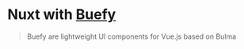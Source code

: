 # Nuxt with [Buefy](https://buefy.org/)

> Buefy are lightweight UI components for Vue.js based on Bulma
